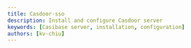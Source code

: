 ```yaml
---
title: Casdoor-sso
description: Install and configure Casdoor server
keywords: [Casibase server, installation, configuration]
authors: [kv-chiu]
---
```

